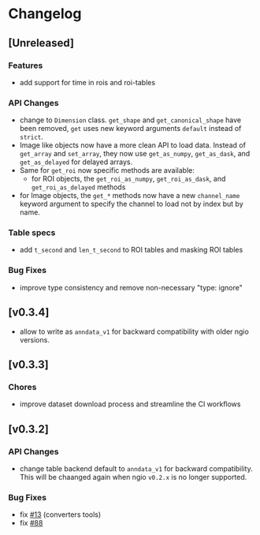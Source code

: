 # Changelog

## [Unreleased]

### Features

- add support for time in rois and roi-tables

### API Changes

- change to `Dimension` class. `get_shape` and `get_canonical_shape` have been removed, `get` uses new keyword arguments `default` instead of `strict`.
- Image like objects now have a more clean API to load data. Instead of `get_array` and `set_array`, they now use `get_as_numpy`, `get_as_dask`, and `get_as_delayed` for delayed arrays.
- Same for `get_roi` now specific methods are available:
  - for ROI objects, the `get_roi_as_numpy`, `get_roi_as_dask`, and `get_roi_as_delayed` methods
- for Image objects, the `get_*` methods now have a new `channel_name` keyword argument to specify the channel to load not by index but by name.

### Table specs

- add `t_second` and `len_t_second` to ROI tables and masking ROI tables

### Bug Fixes

- improve type consistency and remove non-necessary "type: ignore"

## [v0.3.4]

- allow to write as `anndata_v1` for backward compatibility with older ngio versions.

## [v0.3.3]

### Chores

- improve dataset download process and streamline the CI workflows

## [v0.3.2]

### API Changes

- change table backend default to `anndata_v1` for backward compatibility. This will be chaanged again when ngio `v0.2.x` is no longer supported.

### Bug Fixes

- fix [#13](https://github.com/BioVisionCenter/fractal-converters-tools/issues/13) (converters tools)
- fix [#88](https://github.com/BioVisionCenter/ngio/issues/88)

